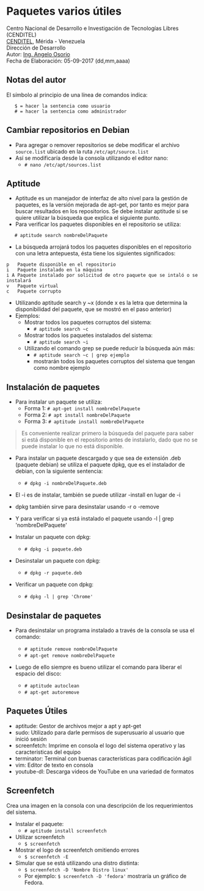 # Paquetes varios útiles
Centro Nacional de Desarrollo e Investigación de Tecnologías Libres (CENDITEL) <br>
[CENDITEL](https://www.cenditel.gob.ve/), Mérida - Venezuela<br>
Dirección de Desarrollo<br>
Autor: [Ing. Angelo Osorio](https://twitter.com/Engel_PAIN)<br>
Fecha de Elaboración: 05-09-2017 (dd,mm,aaaa)

## Notas del autor
El símbolo al principio de una línea de comandos indica:
```
   $ = hacer la sentencia como usuario
   # = hacer la sentencia como administrador
```

## Cambiar repositorios en Debian
* Para agregar o remover repositorios se debe modificar el archivo `source.list` ubicado en la ruta
`/etc/apt/source.list`
* Así se modificaría desde la consola utilizando el editor nano:
   * `# nano /etc/apt/sources.list`


## Aptitude
* Aptitude es un manejador de interfaz de alto nivel para la gestión de paquetes, es la versión
mejorada de apt-get, por tanto es mejor para buscar resultados en los repositorios. Se debe instalar
aptitude si se quiere utilizar la búsqueda que explica el siguiente punto.
* Para verificar los paquetes disponibles en el repositorio se utiliza:
```
   # aptitude search nombreDelPaquete
```
* La búsqueda arrojará todos los paquetes disponibles en el repositorio con una letra antepuesta, ésta
tiene los siguientes significados:
```
p   Paquete disponible en el repositorio
i   Paquete instalado en la máquina
i A Paquete instalado por solicitud de otro paquete que se intaló o se instalará
v   Paquete virtual
c   Paquete corrupto
```
* Utilizando aptitude search y ~x (donde x es la letra que determina la disponibilidad del paquete,
que se mostró en el paso anterior)
* Ejemplos:
   * Mostrar todos los paquetes corruptos del sistema:
      * `# aptitude search ~c`
   * Mostrar todos los paquetes instalados del sistema:
      * `# aptitude search ~i`
   * Utilizando el comando grep se puede reducir la búsqueda aún más:
      * `# aptitude search ~c | grep ejemplo`
      * mostrarán todos los paquetes corruptos del sistema que tengan como nombre ejemplo



## Instalación de paquetes
* Para instalar un paquete se utiliza:
   * Forma 1: `# apt-get install nombreDelPaquete`
   * Forma 2: `# apt install nombreDelPaquete`
   * Forma 3: `# aptitude install nombreDelPaquete`

>Es conveniente realizar primero la búsqueda del paquete para saber si está disponible en el
repositorio antes de instalarlo, dado que no se puede instalar lo que no está disponible.

* Para instalar un paquete descargado y que sea de extensión .deb (paquete debian) se utiliza el 
paquete dpkg, que es el instalador de debian, con la siguiente sentencia:
   * `# dpkg -i nombreDelPaquete.deb`

* El -i es de instalar, también se puede utilizar -install en lugar de -i
* dpkg también sirve para desinstalar usando -r o -remove
* Y para verificar si ya está instalado el paquete usando -l | grep 'nombreDelPaquete'

* Instalar un paquete con dpkg:
   * `# dpkg -i paquete.deb`

* Desinstalar un paquete con dpkg:
   * `# dpkg -r paquete.deb`

* Verificar un paquete con dpkg:
   * `# dpkg -l | grep 'Chrome'`

## Desinstalar de paquetes
* Para desinstalar un programa instalado a través de la consola se usa el comando:
   * `# aptitude remove nombreDelPaquete`
   * `# apt-get remove nombreDelPaquete `

* Luego de ello siempre es bueno utilizar el comando para liberar el espacio del disco:
   * `# aptitude autoclean`
   * `# apt-get autoremove`


## Paquetes Útiles
* aptitude: Gestor de archivos mejor a apt y apt-get
* sudo: Utilizado para darle permisos de superusuario al usuario que inició sesión
* screenfetch: Imprime en consola el logo del sistema operativo y las caracteristicas del equipo
* terminator: Terminal con buenas características para codificación ágil
* vim: Editor de texto en consola
* youtube-dl: Descarga videos de YouTube en una variedad de formatos


## Screenfetch
Crea una imagen en la consola con una descripción de los requerimientos del sistema.

* Instalar el paquete:
   * `# aptitude install screenfetch`
* Utilizar screenfetch
   * `$ screenfetch`
* Mostrar el logo de screenfetch omitiendo errores
   * `$ screenfetch -E`
* Simular que se está utilizando una distro distinta:
   * `$ screenfetch -D 'Nombre Distro linux'`
   * Por ejemplo: `$ screenfetch -D 'fedora'` mostraría un gráfico de Fedora.